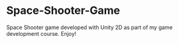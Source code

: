 # Space-Shooter-Game
Space Shooter game developed with Unity 2D as part of my game development course. Enjoy!
